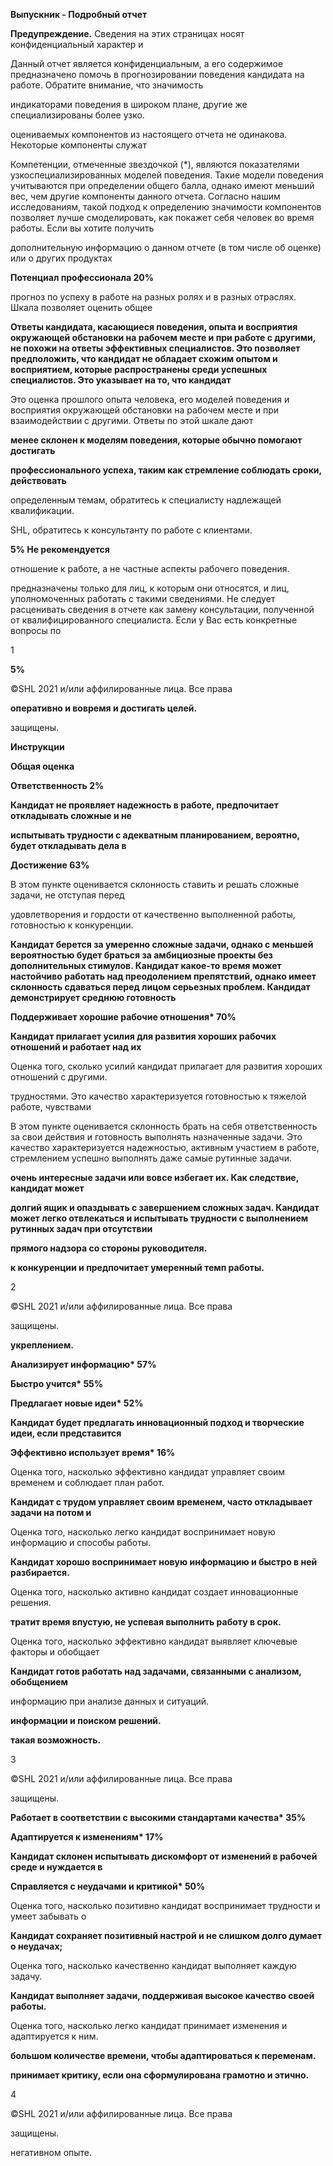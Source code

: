 **Выпускник - Подробный отчет**

**Предупреждение.** Сведения на этих страницах носят конфиденциальный характер и

Данный отчет является конфиденциальным, а его содержимое предназначено помочь в прогнозировании поведения кандидата на работе. Обратите внимание, что значимость

индикаторами поведения в широком плане, другие же специализированы более узко.

оцениваемых компонентов из настоящего отчета не одинакова. Некоторые компоненты служат

Компетенции, отмеченные звездочкой (\*), являются показателями узкоспециализированных моделей поведения. Такие модели поведения учитываются при определении общего балла, однако имеют меньший вес, чем другие компоненты данного отчета. Согласно нашим исследованиям, такой подход к определению значимости компонентов позволяет лучше смоделировать, как покажет себя человек во время работы. Если вы хотите получить

дополнительную информацию о данном отчете (в том числе об оценке) или о других продуктах

**Потенциал профессионала 20%**

прогноз по успеху в работе на разных ролях и в разных отраслях. Шкала позволяет оценить общее

**Ответы кандидата, касающиеся поведения, опыта и восприятия окружающей обстановки на рабочем месте и при работе с другими, не похожи на ответы эффективных специалистов. Это позволяет предположить, что кандидат не обладает схожим опытом и восприятием, которые распространены среди успешных специалистов. Это указывает на то, что кандидат**

Это оценка прошлого опыта человека, его моделей поведения и восприятия окружающей обстановки на рабочем месте и при взаимодействии с другими. Ответы по этой шкале дают

**менее склонен к моделям поведения, которые обычно помогают достигать**

**профессионального успеха, таким как стремление соблюдать сроки, действовать**

определенным темам, обратитесь к специалисту надлежащей квалификации.

SHL, обратитесь к консультанту по работе с клиентами.

**5% Не рекомендуется**

отношение к работе, а не частные аспекты рабочего поведения.

предназначены только для лиц, к которым они относятся, и лиц, уполномоченных работать с такими сведениями. Не следует расценивать сведения в отчете как замену консультации, полученной от квалифицированного специалиста. Если у Вас есть конкретные вопросы по

1

**5%**

©SHL 2021 и/или аффилированные лица. Все права

**оперативно и вовремя и достигать целей.**

защищены.

**Инструкции**

**Общая оценка**

**Ответственность 2%**

**Кандидат не проявляет надежность в работе, предпочитает откладывать сложные и не**

**испытывать трудности с адекватным планированием, вероятно, будет откладывать дела в**

**Достижение 63%**

В этом пункте оценивается склонность ставить и решать сложные задачи, не отступая перед

удовлетворения и гордости от качественно выполненной работы, готовностью к конкуренции.

**Кандидат берется за умеренно сложные задачи, однако с меньшей вероятностью будет браться за амбициозные проекты без дополнительных стимулов. Кандидат какое-то время может настойчиво работать над преодолением препятствий, однако имеет склонность сдаваться перед лицом серьезных проблем. Кандидат демонстрирует среднюю готовность**

**Поддерживает хорошие рабочие отношения\* 70%**

**Кандидат прилагает усилия для развития хороших рабочих отношений и работает над их**

Оценка того, сколько усилий кандидат прилагает для развития хороших отношений с другими.

трудностями. Это качество характеризуется готовностью к тяжелой работе, чувствами

В этом пункте оценивается склонность брать на себя ответственность за свои действия и готовность выполнять назначенные задачи. Это качество характеризуется надежностью, активным участием в работе, стремлением успешно выполнять даже самые рутинные задачи.

**очень интересные задачи или вовсе избегает их. Как следствие, кандидат может**

**долгий ящик и опаздывать с завершением сложных задач. Кандидат может легко отвлекаться и испытывать трудности с выполнением рутинных задач при отсутствии**

**прямого надзора со стороны руководителя.**

**к конкуренции и предпочитает умеренный темп работы.**

2

©SHL 2021 и/или аффилированные лица. Все права

защищены.

**укреплением.**

**Анализирует информацию\* 57%**

**Быстро учится\* 55%**

**Предлагает новые идеи\* 52%**

**Кандидат будет предлагать инновационный подход и творческие идеи, если представится**

**Эффективно использует время\* 16%**

Оценка того, насколько эффективно кандидат управляет своим временем и соблюдает план работ.

**Кандидат с трудом управляет своим временем, часто откладывает задачи на потом и**

Оценка того, насколько легко кандидат воспринимает новую информацию и способы работы.

**Кандидат хорошо воспринимает новую информацию и быстро в ней разбирается.**

Оценка того, насколько активно кандидат создает инновационные решения.

**тратит время впустую, не успевая выполнить работу в срок.**

Оценка того, насколько эффективно кандидат выявляет ключевые факторы и обобщает

**Кандидат готов работать над задачами, связанными с анализом, обобщением**

информацию при анализе данных и ситуаций.

**информации и поиском решений.**

**такая возможность.**

3

©SHL 2021 и/или аффилированные лица. Все права

защищены.

**Работает в соответствии с высокими стандартами качества\* 35%**

**Адаптируется к изменениям\* 17%**

**Кандидат склонен испытывать дискомфорт от изменений в рабочей среде и нуждается в**

**Справляется с неудачами и критикой\* 50%**

Оценка того, насколько позитивно кандидат воспринимает трудности и умеет забывать о

**Кандидат сохраняет позитивный настрой и не слишком долго думает о неудачах;**

Оценка того, насколько качественно кандидат выполняет каждую задачу.

**Кандидат выполняет задачи, поддерживая высокое качество своей работы.**

Оценка того, насколько легко кандидат принимает изменения и адаптируется к ним.

**большом количестве времени, чтобы адаптироваться к переменам.**

**принимает критику, если она сформулирована грамотно и этично.**

4

©SHL 2021 и/или аффилированные лица. Все права

защищены.

негативном опыте.